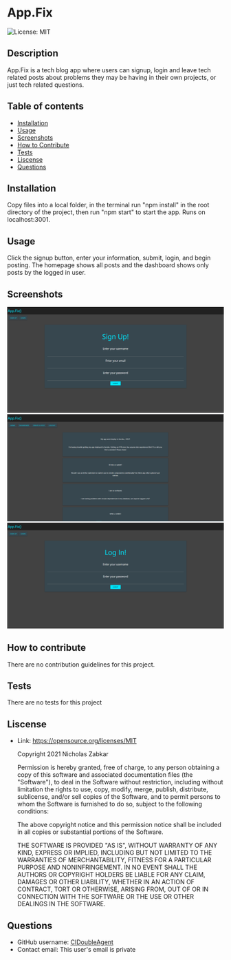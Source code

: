 # App.Fix
![License: MIT](https://img.shields.io/badge/License-MIT-yellow.svg)
## Description
App.Fix is a tech blog app where users can signup, login and leave tech related posts about problems they may be having in their own projects, or just tech related questions.
## Table of contents
* [Installation](#installation)
* [Usage](#usage)
* [Screenshots](#screenshots)
* [How to Contribute](#how-to-contribute)
* [Tests](#tests)
* [Liscense](#liscense)
* [Questions](#questions)
## Installation
Copy files into a local folder, in the terminal run "npm install" in the root directory of the project, then run "npm start" to start the app. Runs on localhost:3001.
## Usage
Click the signup button, enter your information, submit, login, and begin posting. The homepage shows all posts and the dashboard shows only posts by the logged in user.
## Screenshots
![app.fix-1](https://github.com/CIDoubleAgent/App.Fix/blob/main/images/app.fix-1.png?raw=true)
![app.fix-2](https://github.com/CIDoubleAgent/App.Fix/blob/main/images/app.fix-2.png?raw=true)
![app.fix-3](https://github.com/CIDoubleAgent/App.Fix/blob/main/images/app.fix-3.png?raw=true)
## How to contribute
There are no contribution guidelines for this project.
## Tests
There are no tests for this project
## Liscense
* Link: https://opensource.org/licenses/MIT  

    Copyright 2021 Nicholas Zabkar

    Permission is hereby granted, free of charge, to any person obtaining a copy of this software and associated documentation files (the "Software"), to deal in the Software without restriction, including without limitation the rights to use, copy, modify, merge, publish, distribute, sublicense, and/or sell copies of the Software, and to permit persons to whom the Software is furnished to do so, subject to the following conditions:

    The above copyright notice and this permission notice shall be included in all copies or substantial portions of the Software.

    THE SOFTWARE IS PROVIDED "AS IS", WITHOUT WARRANTY OF ANY KIND, 
    EXPRESS OR IMPLIED, INCLUDING BUT NOT LIMITED TO THE WARRANTIES OF MERCHANTABILITY, FITNESS FOR A PARTICULAR PURPOSE AND NONINFRINGEMENT. IN NO EVENT SHALL THE AUTHORS OR COPYRIGHT HOLDERS BE LIABLE FOR ANY CLAIM, DAMAGES OR OTHER LIABILITY, WHETHER IN AN ACTION OF CONTRACT, TORT OR OTHERWISE, ARISING FROM, OUT OF OR IN CONNECTION WITH THE SOFTWARE OR THE USE OR OTHER DEALINGS IN THE SOFTWARE.
## Questions
* GitHub username: [CIDoubleAgent](https://github.com/CIDoubleAgent)
* Contact email: This user's email is private